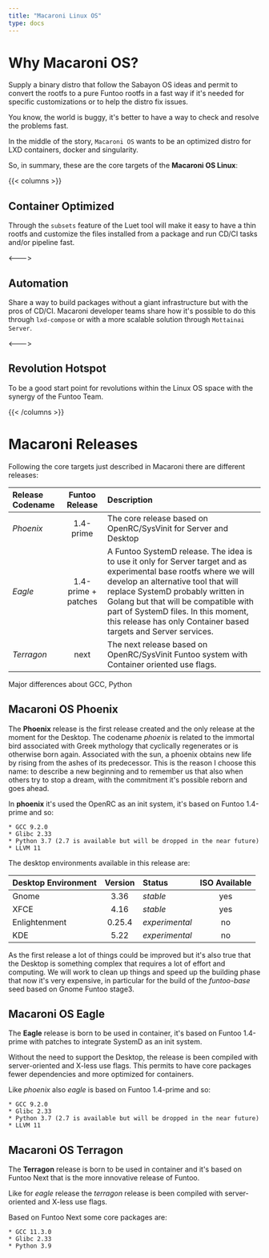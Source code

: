 ```yaml
---
title: "Macaroni Linux OS"
type: docs
---
```


# Why Macaroni OS?

Supply a binary distro that follow the Sabayon OS ideas and
permit to convert the rootfs to a pure Funtoo rootfs in a fast way if
it's needed for specific customizations or to help the distro fix issues.

You know, the world is buggy, it's better to have a way to check and
resolve the problems fast.

In the middle of the story, `Macaroni OS` wants to be an optimized
distro for LXD containers, docker and singularity.



So, in summary, these are the core targets of the **Macaroni OS Linux**:

{{< columns >}}

## Container Optimized

Through the `subsets` feature of the Luet tool will make it easy to have a thin
rootfs and customize the files installed from a package and
run CD/CI tasks and/or pipeline fast.

<--->

## Automation

Share a way to build packages without a giant infrastructure but
with the pros of CD/CI.
Macaroni developer teams share how it's possible to do this through
`lxd-compose` or with a more scalable solution through `Mottainai Server`.

<--->

## Revolution Hotspot

To be a good start point for revolutions within the Linux OS space with
the synergy of the Funtoo Team.

{{< /columns >}}

# Macaroni Releases

Following the core targets just described in Macaroni there are
different releases:

| Release Codename | Funtoo Release | Description |
| :----            |     :---:              | :---        |
| *Phoenix* | 1.4-prime | The core release based on OpenRC/SysVinit for Server and Desktop |
| *Eagle*   | 1.4-prime + patches | A Funtoo SystemD release. The idea is to use it only for Server target and as experimental base rootfs where we will develop an alternative tool that will replace SystemD probably written in Golang but that will be compatible with part of SystemD files. In this moment, this release has only Container based targets and Server services. |
| *Terragon* | next | The next release based on OpenRC/SysVinit Funtoo system with Container oriented use flags. |

Major differences about GCC, Python

## Macaroni OS Phoenix

The **Phoenix** release is the first release created and the only release
at the moment for the Desktop.
The codename *phoenix* is related to the immortal bird associated with
Greek mythology that cyclically regenerates or is otherwise born again.
Associated with the sun, a phoenix obtains new life by rising from the
ashes of its predecessor. This is the reason I choose this name: to describe
a new beginning and to remember us that also when others try to stop a
dream, with the commitment it's possible reborn and goes ahead.

In **phoenix** it's used the OpenRC as an init system, it's based on
Funtoo 1.4-prime and so:

    * GCC 9.2.0
    * Glibc 2.33
    * Python 3.7 (2.7 is available but will be dropped in the near future)
    * LLVM 11

The desktop environments available in this release are:

| Desktop Environment | Version | Status | ISO Available |
| :--- |  :---:  | :--- | :---: |
| Gnome | 3.36 | *stable* | yes |
| XFCE | 4.16 | *stable* | yes |
| Enlightenment | 0.25.4 | *experimental* | no |
| KDE | 5.22 | *experimental* | no |

As the first release a lot of things could be improved but it's also true
that the Desktop is something complex that requires a lot of effort and
computing. We will work to clean up things and speed up the building
phase that now it's very expensive, in particular for the build of the
*funtoo-base* seed based on Gnome Funtoo stage3.

## Macaroni OS Eagle

The **Eagle** release is born to be used in container, it's based on
Funtoo 1.4-prime with patches to integrate SystemD as an init system.

Without the need to support the Desktop, the release is been compiled
with server-oriented and X-less use flags. This permits to have core
packages fewer dependencies and more optimized for containers.

Like *phoenix* also *eagle* is based on Funtoo 1.4-prime and so:

    * GCC 9.2.0
    * Glibc 2.33
    * Python 3.7 (2.7 is available but will be dropped in the near future)
    * LLVM 11



## Macaroni OS Terragon

The **Terragon** release is born to be used in container and it's based
on Funtoo Next that is the more innovative release of Funtoo.

Like for *eagle* release the *terragon* release is been compiled with
server-oriented and X-less use flags.

Based on Funtoo Next some core packages are:

    * GCC 11.3.0
    * Glibc 2.33
    * Python 3.9
